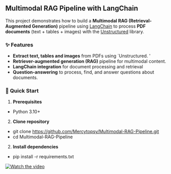## Multimodal RAG Pipeline with LangChain  

This project demonstrates how to build a **Multimodal RAG (Retrieval-Augmented Generation)** pipeline using [LangChain](https://python.langchain.com/) to process **PDF documents** (text + tables + images) with the [Unstructured](https://unstructured.io/) library.  

### ✨ Features  
- **Extract text, tables and images** from PDFs using `Unstructured. '  
- **Retriever-augmented generation (RAG)** pipeline for multimodal content.  
- **LangChain integration** for document processing and retrieval  
- **Question-answering** to process, find, and answer questions about documents.


### 🚀 Quick Start  

1. **Prerequisites**
  - Python 3.10+
2. **Clone repository**
  - git clone https://github.com/Mercytopsy/Multimodal-RAG-Pipeline.git
  - cd Multimodal-RAG-Pipeline
2. **Install dependencies**
  - pip install -r requirements.txt

[![Watch the video](https://img.youtube.com/vi/jgqe9dMeacQ/maxresdefault.jpg)](https://youtu.be/jgqe9dMeacQ)
   
